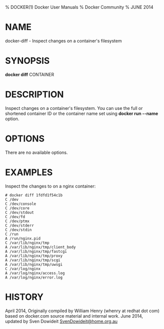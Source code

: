 % DOCKER(1) Docker User Manuals
% Docker Community
% JUNE 2014
# NAME
docker-diff - Inspect changes on a container's filesystem

# SYNOPSIS
**docker diff**
CONTAINER

# DESCRIPTION
Inspect changes on a container's filesystem. You can use the full or
shortened container ID or the container name set using
**docker run --name** option.

# OPTIONS
There are no available options.

# EXAMPLES
Inspect the changes to on a nginx container:

    # docker diff 1fdfd1f54c1b
    C /dev
    C /dev/console
    C /dev/core
    C /dev/stdout
    C /dev/fd
    C /dev/ptmx
    C /dev/stderr
    C /dev/stdin
    C /run
    A /run/nginx.pid
    C /var/lib/nginx/tmp
    A /var/lib/nginx/tmp/client_body
    A /var/lib/nginx/tmp/fastcgi
    A /var/lib/nginx/tmp/proxy
    A /var/lib/nginx/tmp/scgi
    A /var/lib/nginx/tmp/uwsgi
    C /var/log/nginx
    A /var/log/nginx/access.log
    A /var/log/nginx/error.log


# HISTORY
April 2014, Originally compiled by William Henry (whenry at redhat dot com)
based on docker.com source material and internal work.
June 2014, updated by Sven Dowideit <SvenDowideit@home.org.au>
